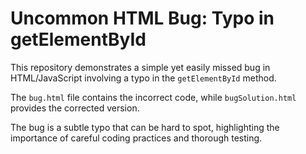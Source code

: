 # Uncommon HTML Bug: Typo in getElementById

This repository demonstrates a simple yet easily missed bug in HTML/JavaScript involving a typo in the `getElementById` method.

The `bug.html` file contains the incorrect code, while `bugSolution.html` provides the corrected version.

The bug is a subtle typo that can be hard to spot, highlighting the importance of careful coding practices and thorough testing.